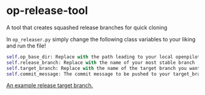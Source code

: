 # op-release-tool
A tool that creates squashed release branches for quick cloning

In `op_releaser.py` simply change the following class variables to your liking and run the file!

```python
self.op_base_dir: Replace with the path leading to your local openpilot repository
self.release_branch: Replace with the name of your most stable branch
self.target_branch: Replace with the name of the target branch you want a squashed version of your release branch on
self.commit_message: The commit message to be pushed to your target_branch. You can either use the included date function or remove it
```

[An example release target branch.](https://github.com/ShaneSmiskol/openpilot/tree/stock_additions-release)
